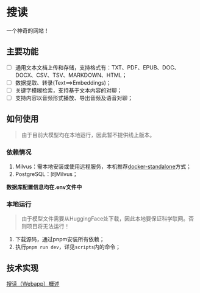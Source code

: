 # 搜读

一个神奇的网站！

## 主要功能

- [ ] 通用文本文档上传和存储，支持格式有：TXT、PDF、EPUB、DOC、DOCX、CSV、TSV、MARKDOWN、HTML；
- [ ] 数据提取、转录(Text==>Embeddings)；
- [ ] 关键字模糊检索，支持基于文本内容的对聊；
- [ ] 支持内容以音频形式播放、导出音频及语音对聊；

## 如何使用

> 由于目前大模型均在本地运行，因此暂不提供线上版本。

### 依赖情况

1. Milvus：需本地安装或使用远程服务，本机推荐[docker-standalone](https://milvus.io/docs/install_standalone-docker-compose.md)方式；
2. PostgreSQL：同Milvus；

**数据库配置信息均在.env文件中**

### 本地运行

> 由于模型文件需要从HuggingFace处下载，因此本地要保证科学联网。否则项目将无法运行！

1. 下载源码，通过pnpm安装所有依赖；
2. 执行`pnpm run dev`，详见`scripts`内的命令；

## 技术实现

[搜读（Webapp）概述](https://mn.tangkunyin.com/docs/strategic/%E8%87%AA%E7%A0%94%E4%BA%A7%E5%93%81/%E8%BF%AD%E4%BB%A3%E8%AE%B0%E5%BD%95/ReadseekNext)

